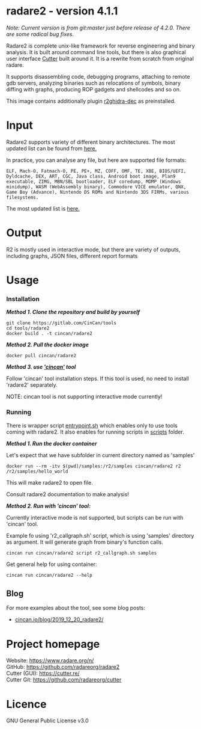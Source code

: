 # radare2 - version 4.1.1

*Note: Current version is from git:master just before release of 4.2.0. There are some radical bug fixes.*

Radare2 is complete unix-like framework for reverse engineering and binary analysis. It is built around command line tools, but there is also graphical user interface [Cutter](https://cutter.re/) built around it.
It is a rewrite from scratch from original radare.

It supports disassembling code, debugging programs, attaching to remote gdb servers, analyzing binaries such as relocations of symbols, binary diffing with graphs, producing ROP gadgets and shellcodes and so on.

This image contains additionally plugin [r2ghidra-dec](https://github.com/radareorg/r2ghidra-dec) as preinstalled.

# Input

Radare2 supports variety of different binary architectures. The most updated list  can be found from [here.](https://github.com/radareorg/radare2#architectures)

In practice, you can analyse any file, but here are supported file formats:

```
ELF, Mach-O, Fatmach-O, PE, PE+, MZ, COFF, OMF, TE, XBE, BIOS/UEFI, Dyldcache, DEX, ART, CGC, Java class, Android boot image, Plan9 executable, ZIMG, MBN/SBL bootloader, ELF coredump, MDMP (Windows minidump), WASM (WebAssembly binary), Commodore VICE emulator, QNX, Game Boy (Advance), Nintendo DS ROMs and Nintendo 3DS FIRMs, various filesystems.
```
The most updated list is [here.](https://github.com/radareorg/radare2#file-formats)

# Output

R2 is mostly used in interactive mode, but there are variety of outputs, including graphs, JSON files, different report formats

# Usage


### Installation

***Method 1. Clone the repository and build by yourself***

```
git clone https://gitlab.com/CinCan/tools
cd tools/radare2
docker build . -t cincan/radare2
```

***Method 2. Pull the docker image*** 

```
docker pull cincan/radare2
```

***Method 3. use ['cincan'](https://gitlab.com/CinCan/cincan-command) tool*** 

Follow 'cincan' tool installation steps. If this tool is used, no need to install 'radare2' separately.

NOTE: cincan tool is not supporting interactive mode currently!

### Running

There is wrapper script [entrypoint.sh](entrypoint.sh) which enables only to use tools coming with radare2. It also enables for running scripts in [scripts](scripts) folder.

***Method 1. Run the docker container***

Let's expect that we have subfolder in current directory named as 'samples'

```
docker run --rm -itv $(pwd)/samples:/r2/samples cincan/radare2 r2 /r2/samples/hello_world
```

This will make radare2 to open file.

Consult radare2 documentation to make analysis!


***Method 2. Run with 'cincan' tool:***

Currently interactive mode is not supported, but scripts can be run with 'cincan' tool.

Example fo using 'r2_callgraph.sh' script, which is using 'samples' directory as argument.
It will generate graph from binary's function calls.

```
cincan run cincan/radare2 script r2_callgraph.sh samples
```

Get general help for using container:

```
cincan run cincan/radare2 --help
```

## Blog

For more examples about the tool, see some blog posts:

* [cincan.io/blog/2019_12_20_radare2/](https://gitlab.com/CinCan/cincan.io/blob/master/site/blog/2019_12_20_radare2.md)


# Project homepage

Website: https://www.radare.org/n/  
GitHub: https://github.com/radareorg/radare2  
Cutter (GUI): https://cutter.re/  
Cutter Git: https://github.com/radareorg/cutter

# Licence

GNU General Public License v3.0